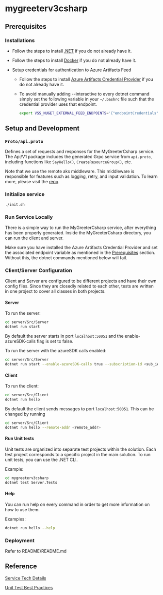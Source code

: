 # mygreeterv3csharp

## Prerequisites

### Installations

- Follow the steps to install [.NET](https://dotnet.microsoft.com/en-us/download) if you do not already have it.

- Follow the steps to install [Docker](https://docs.docker.com/engine/install/) if you do not already have it.

- Setup credentials for authentication to Azure Artifacts Feed

  - Follow the steps to install [Azure Artifacts Credential Provider](https://github.com/Microsoft/artifacts-credprovider) if you do not already have it.
  - To avoid manually adding --interactive to every dotnet command simply set the following variable in your `~/.bashrc` file such that the credential provider uses that endpoint.

    ```bash
    export VSS_NUGET_EXTERNAL_FEED_ENDPOINTS='{"endpointCredentials": [{"endpoint":"https://pkgs.dev.azure.com/service-hub-flg/service_hub_validation/_packaging/service_hub_validation__PublicPackages/nuget/v3/index.json", "username":"user", "password":"'$READPAT'"}]}'
    ```

## Setup and Development

### `Proto/api.proto`

Defines a set of requests and responses for the MyGreeterCsharp service. The Api/V1 package includes the generated Grpc service from `api.proto`, including functions like `SayHello()`, `CreateResourceGroup()`, etc.

Note that we use the remote aks middleware. This middleware is responsible for features such as logging, retry, and input validation. To learn more, please visit the [repo](https://github.com/Azure/aks-middleware-csharp).

### Initialize service

```bash
./init.sh
```

### Run Service Locally

There is a simple way to run the MyGreeterCsharp service, after everything has been properly generated. Inside the MyGreeterCsharp directory, you can run the client and server.

Make sure you have installed the Azure Artifacts Credential Provider and set the associated endpoint variable as mentioned in the [Prerequisites](#prerequisites) section. Without this, the dotnet commands mentioned below will fail.

### Client/Server Configuration

Client and Server are configured to be different projects and have their own config files. Since they are closedly related to each other, tests are written in one project to cover all classes in both projects.

#### Server

To run the server:

```bash
cd server/Src/Server
dotnet run start
```

By default the server starts in port `localhost:50051` and the enable-azureSDK-calls flag is set to false.

To run the server with the azureSDK calls enabled:

```bash
cd server/Src/Server
dotnet run start --enable-azureSDK-calls true --subscription-id <sub_id>
```

#### Client

To run the client:

```bash
cd server/Src/Client
dotnet run hello
```

By default the client sends messages to port `localhost:50051`. This can be changed by running

```bash
cd server/Src/Client
dotnet run hello --remote-addr <remote_addr>
```

#### Run Unit tests

Unit tests are organized into separate test projects within the solution. Each test project corresponds to a specific project in the main solution. To run unit tests, you can use the .NET CLI.

Example:

```bash
cd mygreeterv3csharp
dotnet test Server.Tests 
```

#### Help

You can run help on every command in order to get more information on how to use them.

Examples:

```bash
dotnet run hello --help
```

### Deployment

Refer to README/README.md

## Reference

[Service Tech Details](https://dev.azure.com/service-hub-flg/service_hub/_wiki/wikis/service_hub.wiki/159/MyGreeterV3-.NET-Documentation)

[Unit Test Best Practices](https://learn.microsoft.com/en-us/dotnet/core/testing/unit-testing-best-practices)

